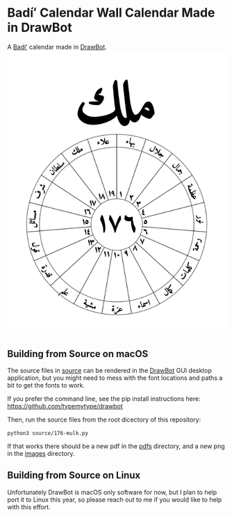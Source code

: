 # Badíʻ Calendar Wall Calendar Made in DrawBot
A [Badíʻ](https://en.wikipedia.org/wiki/Bah%C3%A1%CA%BC%C3%AD_calendar) calendar made in [DrawBot](http://www.drawbot.com/).
<img src ="https://github.com/eliheuer/badih-wall-calendar/blob/master/images/176-mulk.png?raw=true" />
## Building from Source on macOS
The source files in [source](source) can be rendered in the [DrawBot](http://www.drawbot.com/) GUI desktop application, but you might need to mess with the font locations and paths a bit to get the fonts to work.

If you prefer the command line, see the pip install instructions here: https://github.com/typemytype/drawbot

Then, run the source files from the root dicectory of this repository:
```
python3 source/176-mulk.py
```
If that works there should be a new pdf in the [pdfs](pdfs) directory, and a new png in the [images](images) directory.

## Building from Source on Linux
Unfortunately DrawBot is macOS only software for now, but I plan to help port it to Linux this year, so please reach out to me if you would like to help with this effort.

